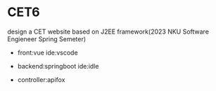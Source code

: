 # CET6

design a CET website based on J2EE framework(2023 NKU Software Engieneer Spring Semeter)

- front:vue ide:vscode

- backend:springboot ide:idle

- controller:apifox
